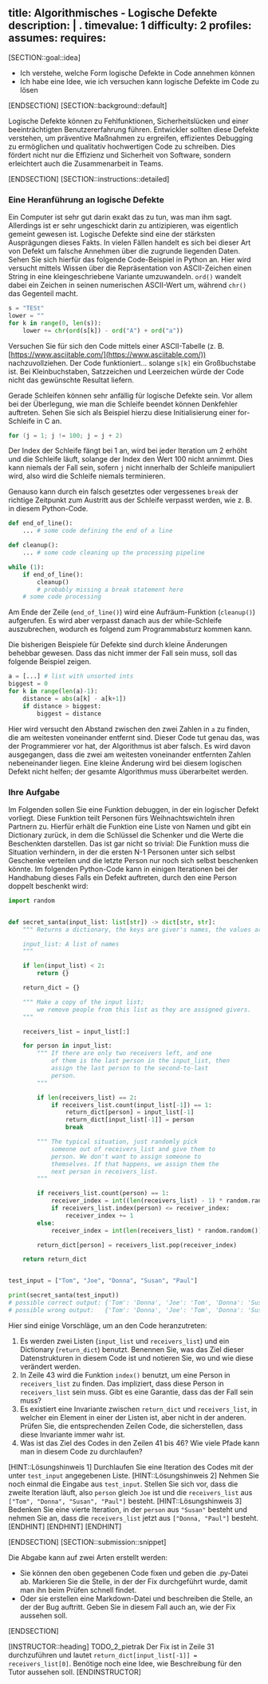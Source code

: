 title: Algorithmisches - Logische Defekte
description: |
  .
timevalue: 1
difficulty: 2
profiles:
assumes:
requires:
---
[SECTION::goal::idea]

- Ich verstehe, welche Form logische Defekte in Code annehmen können
- Ich habe eine Idee, wie ich versuchen kann logische Defekte im Code zu lösen

[ENDSECTION]
[SECTION::background::default]

Logische Defekte können zu Fehlfunktionen, Sicherheitslücken und einer beeinträchtigten Benutzererfahrung führen. 
Entwickler sollten diese Defekte verstehen, um präventive Maßnahmen zu ergreifen, 
effizientes Debugging zu ermöglichen und qualitativ hochwertigen Code zu schreiben. 
Dies fördert nicht nur die Effizienz und Sicherheit von Software, 
sondern erleichtert auch die Zusammenarbeit in Teams.

[ENDSECTION]
[SECTION::instructions::detailed]

### Eine Heranführung an logische Defekte

Ein Computer ist sehr gut darin exakt das zu tun, was man ihm sagt. 
Allerdings ist er sehr ungeschickt darin zu antizipieren, was eigentlich gemeint gewesen ist.
Logische Defekte sind eine der stärksten Ausprägungen dieses Fakts.
In vielen Fällen handelt es sich bei dieser Art von Defekt um falsche Annehmen über 
die zugrunde liegenden Daten.
Sehen Sie sich hierfür das folgende Code-Beispiel in Python an. 
Hier wird versucht mittels Wissen über die Repräsentation von ASCII-Zeichen 
einen String in eine kleingeschriebene Variante umzuwandeln.
`ord()` wandelt dabei ein Zeichen in seinen numerischen ASCII-Wert um, während `chr()` das Gegenteil macht.

```python
s = "TESt"
lower = ""
for k in range(0, len(s)):
    lower += chr(ord(s[k]) - ord("A") + ord("a"))
```

Versuchen Sie für sich den Code mittels einer ASCII-Tabelle 
(z. B. [https://www.asciitable.com/](https://www.asciitable.com/)) nachzuvollziehen.
Der Code funktioniert... solange `s[k]` ein Großbuchstabe ist. 
Bei Kleinbuchstaben, Satzzeichen und Leerzeichen würde der Code nicht das gewünschte Resultat liefern. 

Gerade Schleifen können sehr anfällig für logische Defekte sein. 
Vor allem bei der Überlegung, wie man die Schleife beendet können Denkfehler auftreten.
Sehen Sie sich als Beispiel hierzu diese Initialisierung einer for-Schleife in C an.

```C
for (j = 1; j != 100; j = j + 2)
```

Der Index der Schleife fängt bei 1 an, wird bei jeder Iteration um 2 erhöht 
und die Schleife läuft, solange der Index den Wert 100 nicht annimmt.
Dies kann niemals der Fall sein, sofern `j` nicht innerhalb der Schleife manipuliert wird,
also wird die Schleife niemals terminieren.

Genauso kann durch ein falsch gesetztes oder vergessenes `break` 
der richtige Zeitpunkt zum Austritt aus der Schleife verpasst werden,
wie z. B. in diesem Python-Code.

```python
def end_of_line():
    ... # some code defining the end of a line

def cleanup():
    ... # some code cleaning up the processing pipeline

while (1):
    if end_of_line():
        cleanup()
        # probably missing a break statement here
    # some code processing
```

Am Ende der Zeile (`end_of_line()`) wird eine Aufräum-Funktion (`cleanup()`) aufgerufen.
Es wird aber verpasst danach aus der while-Schleife auszubrechen, wodurch es folgend zum Programmabsturz kommen kann.

Die bisherigen Beispiele für Defekte sind durch kleine Änderungen behebbar gewesen.
Dass das nicht immer der Fall sein muss, soll das folgende Beispiel zeigen.

```python
a = [...] # list with unsorted ints
biggest = 0 
for k in range(len(a)-1):
    distance = abs(a[k] - a[k+1])
    if distance > biggest:
        biggest = distance
```

Hier wird versucht den Abstand zwischen den zwei Zahlen in `a` zu finden, die am weitesten voneinander entfernt sind.
Dieser Code tut genau das, was der Programmierer vor hat, der Algorithmus ist aber falsch.
Es wird davon ausgegangen, dass die zwei am weitesten voneinander entfernten Zahlen nebeneinander liegen.
Eine kleine Änderung wird bei diesem logischen Defekt nicht helfen; der gesamte Algorithmus muss überarbeitet werden.

### Ihre Aufgabe

Im Folgenden sollen Sie eine Funktion debuggen, in der ein logischer Defekt vorliegt.
Diese Funktion teilt Personen fürs Weihnachtswichteln ihren Partnern zu.
Hierfür erhält die Funktion eine Liste von Namen und gibt ein Dictionary zurück, 
in dem die Schlüssel die Schenker und die Werte die Beschenkten darstellen.
Das ist gar nicht so trivial: Die Funktion muss die Situation verhindern, 
in der die ersten N-1 Personen unter sich selbst Geschenke verteilen und 
die letzte Person nur noch sich selbst beschenken könnte.
Im folgenden Python-Code kann in einigen Iterationen bei der Handhabung dieses Falls
ein Defekt auftreten, durch den eine Person doppelt beschenkt wird:

```python
import random


def secret_santa(input_list: list[str]) -> dict[str, str]:
    """ Returns a dictionary, the keys are giver's names, the values are receiver's names.

    input_list: A list of names
    """

    if len(input_list) < 2:
        return {}

    return_dict = {}

    """ Make a copy of the input list; 
        we remove people from this list as they are assigned givers.
    """

    receivers_list = input_list[:]

    for person in input_list:
        """ If there are only two receivers left, and one
            of them is the last person in the input_list, then
            assign the last person to the second-to-last
            person.
        """

        if len(receivers_list) == 2:
            if receivers_list.count(input_list[-1]) == 1:
                return_dict[person] = input_list[-1]
                return_dict[input_list[-1]] = person
                break

        """ The typical situation, just randomly pick
            someone out of receivers_list and give them to
            person. We don't want to assign someone to 
            themselves. If that happens, we assign them the
            next person in receivers_list.
        """

        if receivers_list.count(person) == 1:
            receiver_index = int((len(receivers_list) - 1) * random.random())
            if receivers_list.index(person) <= receiver_index:
                receiver_index += 1
        else:
            receiver_index = int(len(receivers_list) * random.random())

        return_dict[person] = receivers_list.pop(receiver_index)

    return return_dict


test_input = ["Tom", "Joe", "Donna", "Susan", "Paul"]

print(secret_santa(test_input))
# possible correct output: {'Tom': 'Donna', 'Joe': 'Tom', 'Donna': 'Susan', 'Susan': 'Paul', 'Paul': 'Donna'}
# possible wrong output:   {'Tom': 'Donna', 'Joe': 'Tom', 'Donna': 'Susan', 'Susan': 'Paul', 'Paul': 'Susan'}
```

Hier sind einige Vorschläge, um an den Code heranzutreten:

1. Es werden zwei Listen (`input_list` und `receivers_list`) und ein Dictionary (`return_dict`) benutzt.
   Benennen Sie, was das Ziel dieser Datenstrukturen in diesem Code ist und 
   notieren Sie, wo und wie diese verändert werden.
2. In Zeile 43 wird die Funktion `index()` benutzt, 
   um eine Person in `receivers_list` zu finden. 
   Das impliziert, dass diese Person in `receivers_list` sein muss. 
   Gibt es eine Garantie, dass das der Fall sein muss?
3. Es existiert eine Invariante zwischen `return_dict` und `receivers_list`, 
   in welcher ein Element in einer der Listen ist, aber nicht in der anderen.
   Prüfen Sie, die entsprechenden Zeilen Code, die sicherstellen, dass diese Invariante immer wahr ist.
4. Was ist das Ziel des Codes in den Zeilen 41 bis 46?
   Wie viele Pfade kann man in diesem Code zu durchlaufen?

[HINT::Lösungshinweis 1]
Durchlaufen Sie eine Iteration des Codes mit der unter `test_input` angegebenen Liste.
[HINT::Lösungshinweis 2]
Nehmen Sie noch einmal die Eingabe aus `test_input`.
Stellen Sie sich vor, dass die zweite Iteration läuft, also `person` gleich `Joe` ist und 
die `receivers_list` aus `["Tom", "Donna", "Susan", "Paul"]` besteht.
[HINT::Lösungshinweis 3]
Bedenken Sie eine vierte Iteration, in der `person` aus `"Susan"` besteht und
nehmen Sie an, dass die `receivers_list` jetzt aus `["Donna, "Paul"]` besteht.
[ENDHINT]
[ENDHINT]
[ENDHINT]

[ENDSECTION]
[SECTION::submission::snippet]

Die Abgabe kann auf zwei Arten erstellt werden:

- Sie können den oben gegebenen Code fixen und geben die .py-Datei ab.
  Markieren Sie die Stelle, in der der Fix durchgeführt wurde, damit man ihn beim Prüfen schnell findet.
- Oder sie erstellen eine Markdown-Datei und beschreiben die Stelle, an der der Bug auftritt.
  Geben Sie in diesem Fall auch an, wie der Fix aussehen soll.

[ENDSECTION]

[INSTRUCTOR::heading]
TODO_2_pietrak Der Fix ist in Zeile 31 durchzuführen und lautet `return_dict[input_list[-1]] = receivers_list[0]`.
               Benötige noch eine Idee, wie Beschreibung für den Tutor aussehen soll.
[ENDINSTRUCTOR]
